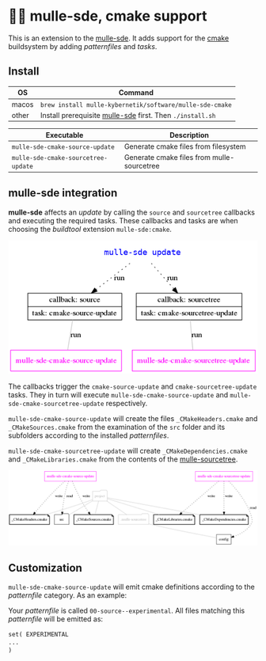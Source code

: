 # 🏋🏼 mulle-sde, cmake support

This is an extension to the [mulle-sde](//github.com/mulle-sde/mulle-sde).
It adds support for the [cmake](//cmake.org) buildsystem by adding *patternfiles* and *tasks*.


## Install


OS          | Command
------------|------------------------------------
macos       | `brew install mulle-kybernetik/software/mulle-sde-cmake`
other       | Install prerequisite [mulle-sde](//github.com/mulle-sde/mulle-sde) first. Then `./install.sh`



Executable                         | Description
-----------------------------------|--------------------------------
`mulle-sde-cmake-source-update`    | Generate cmake files from filesystem
`mulle-sde-cmake-sourcetree-update`| Generate cmake files from mulle-sourcetree


## mulle-sde integration

**mulle-sde** affects an *update* by calling the `source` and `sourcetree` callbacks and executing the required tasks. These callbacks and tasks are when choosing the *buildtool* extension `mulle-sde:cmake`. 

![](dox/mulle-sde-update.png)

The callbacks trigger the `cmake-source-update` and `cmake-sourcetree-update` tasks. They in turn will execute `mulle-sde-cmake-source-update` and `mulle-sde-cmake-sourcetree-update` respectively. 

`mulle-sde-cmake-source-update` will create the files `_CMakeHeaders.cmake` and `_CMakeSources.cmake` from the examination of the `src` folder and its subfolders according to the installed *patternfiles*.

`mulle-sde-cmake-sourcetree-update` will create `_CMakeDependencies.cmake` and 
`_CMakeLibraries.cmake` from the contents of the [mulle-sourcetree](/mulle-sde/mulle-sourcetree).
 

![](dox/mulle-sde-update-fs.png)


## Customization

`mulle-sde-cmake-source-update` will emit cmake definitions according to the *patternfile* category. As an example:

Your *patternfile* is called `00-source--experimental`. All files matching this *patternfile* will be emitted as:

```
set( EXPERIMENTAL
...
)
```



